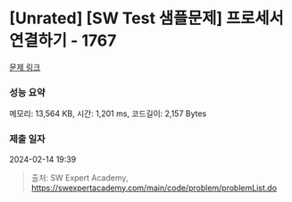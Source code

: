 # [Unrated] [SW Test 샘플문제] 프로세서 연결하기 - 1767 

[문제 링크](https://swexpertacademy.com/main/code/problem/problemDetail.do?contestProbId=AV4suNtaXFEDFAUf) 

### 성능 요약

메모리: 13,564 KB, 시간: 1,201 ms, 코드길이: 2,157 Bytes

### 제출 일자

2024-02-14 19:39



> 출처: SW Expert Academy, https://swexpertacademy.com/main/code/problem/problemList.do